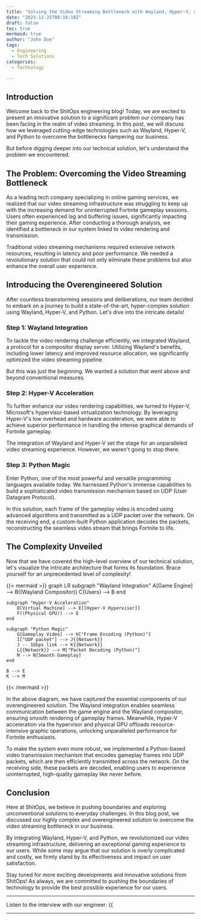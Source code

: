 ```yaml
---
title: "Solving the Video Streaming Bottleneck with Wayland, Hyper-V, and Python"
date: "2023-12-25T00:10:10Z"
draft: false
toc: true
mermaid: true
author: "John Doe"
tags:
  - Engineering
  - Tech Solutions
categories:
  - Technology

---
```


## Introduction

Welcome back to the ShitOps engineering blog! Today, we are excited to present an innovative solution to a significant problem our company has been facing in the realm of video streaming. In this post, we will discuss how we leveraged cutting-edge technologies such as Wayland, Hyper-V, and Python to overcome the bottlenecks hampering our business. 

But before digging deeper into our technical solution, let's understand the problem we encountered.

## The Problem: Overcoming the Video Streaming Bottleneck

As a leading tech company specializing in online gaming services, we realized that our video streaming infrastructure was struggling to keep up with the increasing demand for uninterrupted Fortnite gameplay sessions. Users often experienced lag and buffering issues, significantly impacting their gaming experience. After conducting a thorough analysis, we identified a bottleneck in our system linked to video rendering and transmission.

Traditional video streaming mechanisms required extensive network resources, resulting in latency and poor performance. We needed a revolutionary solution that could not only eliminate these problems but also enhance the overall user experience.

## Introducing the Overengineered Solution

After countless brainstorming sessions and deliberations, our team decided to embark on a journey to build a state-of-the-art, hyper-complex solution using Wayland, Hyper-V, and Python. Let's dive into the intricate details!

### Step 1: Wayland Integration

To tackle the video rendering challenge efficiently, we integrated Wayland, a protocol for a compositor display server. Utilizing Wayland's benefits, including lower latency and improved resource allocation, we significantly optimized the video streaming pipeline. 

But this was just the beginning. We wanted a solution that went above and beyond conventional measures.

### Step 2: Hyper-V Acceleration

To further enhance our video rendering capabilities, we turned to Hyper-V, Microsoft's hypervisor-based virtualization technology. By leveraging Hyper-V's low overhead and hardware acceleration, we were able to achieve superior performance in handling the intense graphical demands of Fortnite gameplay.

The integration of Wayland and Hyper-V set the stage for an unparalleled video streaming experience. However, we weren't going to stop there.

### Step 3: Python Magic

Enter Python, one of the most powerful and versatile programming languages available today. We harnessed Python's immense capabilities to build a sophisticated video transmission mechanism based on UDP (User Datagram Protocol). 

In this solution, each frame of the gameplay video is encoded using advanced algorithms and transmitted as a UDP packet over the network. On the receiving end, a custom-built Python application decodes the packets, reconstructing the seamless video stream that brings Fortnite to life.

## The Complexity Unveiled

Now that we have covered the high-level overview of our technical solution, let's visualize the intricate architecture that forms its foundation. Brace yourself for an unprecedented level of complexity!

{{< mermaid >}}
graph LR
    subgraph "Wayland Integration"
        A[Game Engine] --> B((Wayland Compositor))
        C{Users} --> B
    end
    
    subgraph "Hyper-V Acceleration"
        D[Virtual Machine] --> E[[Hyper-V Hypervisor]]
        F((Physical GPU)) --> E
    end
    
    subgraph "Python Magic"
        G[Gameplay Video] --> H["Frame Encoding (Python)"]
        I["UDP packet"] --> J{{Network}}
        J -- 1Gbps link --> K{{Network}}
        L{{Network}} --> M["Packet Decoding (Python)"]
        M --> N[Smooth Gameplay]
    end
    
    B --> E
    K --> M
{{< /mermaid >}}

In the above diagram, we have captured the essential components of our overengineered solution. The Wayland integration enables seamless communication between the game engine and the Wayland compositor, ensuring smooth rendering of gameplay frames. Meanwhile, Hyper-V acceleration via the hypervisor and physical GPU offloads resource-intensive graphic operations, unlocking unparalleled performance for Fortnite enthusiasts.

To make the system even more robust, we implemented a Python-based video transmission mechanism that encodes gameplay frames into UDP packets, which are then efficiently transmitted across the network. On the receiving side, these packets are decoded, enabling users to experience uninterrupted, high-quality gameplay like never before.

## Conclusion

Here at ShitOps, we believe in pushing boundaries and exploring unconventional solutions to everyday challenges. In this blog post, we discussed our highly complex and overengineered solution to overcome the video streaming bottleneck in our business.

By integrating Wayland, Hyper-V, and Python, we revolutionized our video streaming infrastructure, delivering an exceptional gaming experience to our users. While some may argue that our solution is overly complicated and costly, we firmly stand by its effectiveness and impact on user satisfaction.

Stay tuned for more exciting developments and innovative solutions from ShitOps! As always, we are committed to pushing the boundaries of technology to provide the best possible experience for our users.

---

Listen to the interview with our engineer: {{<audio src="https://s3.chaops.de/shitops/podcasts/solving-the-video-streaming-bottleneck-with-wayland-hyper-v-and-python.mp3" class="audio">}}

---